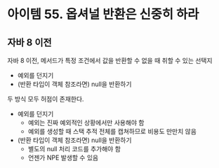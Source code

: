 # 아이템 55. 옵셔널 반환은 신중히 하라

## 자바 8 이전

자바 8 이전, 메서드가 특정 조건에서 값을 반환할 수 없을 때 취할 수 있는 선택지

- 예외를 던지기
- (반환 타입이 객체 참조라면) null을 반환하기

두 방식 모두 허점이 존재한다.

- 예외를 던지기
  - 예외는 진짜 예외적인 상황에서만 사용해야 함
  - 예외를 생성할 때 스택 추적 전체를 캡쳐하므로 비용도 만만치 않음
- (반환 타입이 객체 참조라면) null을 반환하기
  - 별도의 null 처리 코드를 추가해야 함
  - 언젠가 NPE 발생할 수 있음

